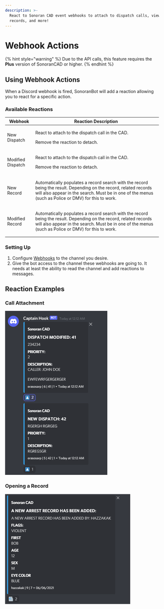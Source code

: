 ```yaml
---
description: >-
  React to Sonoran CAD event webhooks to attach to dispatch calls, view modified
  records, and more!
---
```


# Webhook Actions

{% hint style="warning" %}
Due to the API calls, this feature requires the **Plus** version of SonoranCAD or higher.
{% endhint %}

## Using Webhook Actions

When a Discord webhook is fired, SonoranBot will add a reaction allowing you to react for a specific action.

### Available Reactions

| Webhook           | Reaction Description                                                                                                                                                                                                                   |
| ----------------- | -------------------------------------------------------------------------------------------------------------------------------------------------------------------------------------------------------------------------------------- |
| New Dispatch      | <p>React to attach to the dispatch call in the CAD.</p><p>Remove the reaction to detach.</p>                                                                                                                                           |
| Modified Dispatch | <p>React to attach to the dispatch call in the CAD.</p><p>Remove the reaction to detach.</p>                                                                                                                                           |
| New Record        | <p></p><p>Automatically populates a record search with the record being the result. Depending on the record, related records will also appear in the search. Must be in one of the menus (such as Police or DMV) for this to work.</p> |
| Modified Record   | <p></p><p>Automatically populates a record search with the record being the result. Depending on the record, related records will also appear in the search. Must be in one of the menus (such as Police or DMV) for this to work.</p> |

### Setting Up

1. Configure [Webhooks](../../discord-webhooks.md) to the channel you desire.
2. Give the bot access to the channel these webhooks are going to. It needs at least the ability to read the channel and add reactions to messages.

## Reaction Examples

### Call Attachment

![](<../../../.gitbook/assets/image (192).png>)

### Opening a Record

![](../../../.gitbook/assets/record.png)
